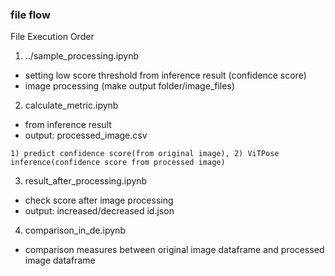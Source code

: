 ### file flow
File Execution Order

1. ../sample_processing.ipynb
- setting low score threshold from inference result (confidence score)
- image processing (make output folder/image_files)

2. calculate_metric.ipynb
- from inference result
- output: processed_image.csv

```
1) predict confidence score(from original image), 2) ViTPose inference(confidence score from processed image)
```

3. result_after_processing.ipynb
- check score after image processing
- output: increased/decreased id.json

4. comparison_in_de.ipynb
- comparison measures between original image dataframe and processed image dataframe
